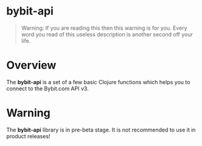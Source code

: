 
# bybit-api

> Warning: If you are reading this then this warning is for you.
  Every word you read of this useless description is another second off your life.

# Overview

The <strong>bybit-api</strong> is a set of a few basic Clojure functions which
helps you to connect to the Bybit.com API v3.

# Warning

The <strong>bybit-api</strong> library is in pre-beta stage.
It is not recommended to use it in product releases!
